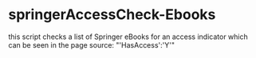 # springerAccessCheck-Ebooks

this script checks a list of Springer eBooks for an access indicator which can be seen in the page source: "'HasAccess':'Y'"